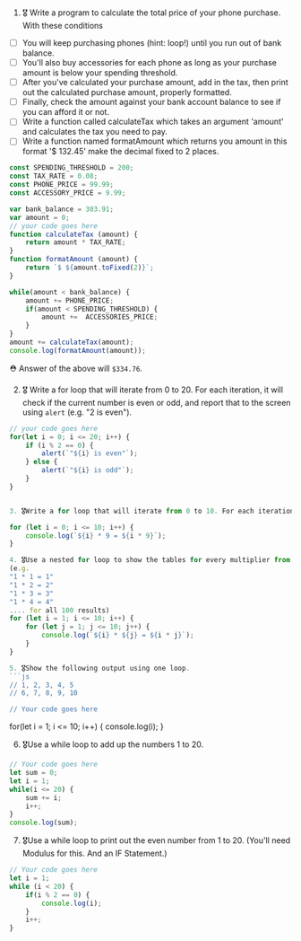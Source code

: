 1. 🎖 Write a program to calculate the total price of your phone purchase. With these conditions
 * [ ] You will keep purchasing phones (hint: loop!) until you run out of bank balance.
 * [ ] You'll also buy accessories for each phone as long as your purchase amount is below your spending threshold.
 * [ ] After you've calculated your purchase amount, add in the tax, then print out the calculated purchase amount, properly formatted.
 * [ ] Finally, check the amount against your bank account balance to see if you can afford it or not.
 * [ ] Write a function called calculateTax which takes an argument 'amount' and calculates the tax you need to pay.
 * [ ] Write a function named formatAmount which returns you amount in this format '$ 132.45' make the decimal fixed to 2 places.
```js
const SPENDING_THRESHOLD = 200;
const TAX_RATE = 0.08;
const PHONE_PRICE = 99.99;
const ACCESSORY_PRICE = 9.99;

var bank_balance = 303.91;
var amount = 0;
// your code goes here
function calculateTax (amount) {
    return amount * TAX_RATE;
}
function formatAmount (amount) {
    return `$ ${amount.toFixed(2)}`;
}

while(amount < bank_balance) {
    amount += PHONE_PRICE;  
    if(amount < SPENDING_THRESHOLD) {
        amount +=  ACCESSORIES_PRICE; 
    }
}
amount += calculateTax(amount);
console.log(formatAmount(amount));
```
 ⛑ Answer of the above will `$334.76`.

2. 🎖 Write a for loop that will iterate from 0 to 20. For each iteration, it will check if the current number is even or odd, and report that to the screen using `alert` (e.g. "2 is even").
```js
// your code goes here
for(let i = 0; i <= 20; i++) {
    if (i % 2 == 0) {
        alert(`"${i} is even"`);
    } else {
        alert(`"${i} is odd"`);
    }
}


3. 🎖Write a for loop that will iterate from 0 to 10. For each iteration of the for loop, it will multiply the number by 9 and log the result in console (e.g. "2 * 9 = 18").

for (let i = 0; i <= 10; i++) {
    console.log(`${i} * 9 = ${i * 9}`);
}

4. 🎖Use a nested for loop to show the tables for every multiplier from 1 to 10 (100 results total).
(e.g.
"1 * 1 = 1"
"1 * 2 = 2"
"1 * 3 = 3"
"1 * 4 = 4"
.... for all 100 results)
for (let i = 1; i <= 10; i++) {
    for (let j = 1; j <= 10; j++) {
        console.log(`${i} * ${j} = ${i * j}`);
    }
}

5. 🎖Show the following output using one loop.
```js
// 1, 2, 3, 4, 5
// 6, 7, 8, 9, 10

// Your code goes here
```
for(let i = 1; i <= 10; i++) {
    console.log(i);
}

6. 🎖Use a while loop to add up the numbers 1 to 20.
```js
// Your code goes here
let sum = 0;
let i = 1;
while(i <= 20) {
    sum += i;
    i++;
}
console.log(sum);
```

7. 🎖Use a while loop to print out the even number from 1 to 20. (You'll need Modulus for this. And an IF Statement.)
```js
// Your code goes here
let i = 1;
while (i < 20) {
    if(i % 2 == 0) {
        console.log(i);
    }
    i++;
}
```

